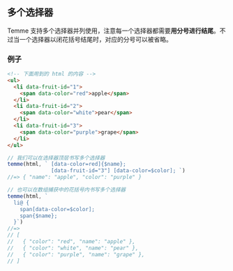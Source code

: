 ## 多个选择器

Temme 支持多个选择器并列使用，注意每一个选择器都需要**用分号进行结尾**。不过当一个选择器以闭花括号结尾时，对应的分号可以被省略。

### 例子

```html
<!-- 下面用到的 html 的内容 -->
<ul>
  <li data-fruit-id="1">
    <span data-color="red">apple</span>
  </li>
  <li data-fruit-id="2">
    <span data-color="white">pear</span>
  </li>
  <li data-fruit-id="3">
    <span data-color="purple">grape</span>
  </li>
</ul>
```

```JavaScript
// 我们可以在选择器顶层书写多个选择器
temme(html, ` [data-color=red]{$name};
              [data-fruit-id="3"] [data-color=$color]; `)
//=> { "name": "apple", "color": "purple" }

// 也可以在数组捕获中的花括号内书写多个选择器
temme(html, `
  li@ {
    span[data-color=$color];
    span{$name};
  }`)
//=>
// [
//   { "color": "red", "name": "apple" },
//   { "color": "white", "name": "pear" },
//   { "color": "purple", "name": "grape" },
// ]
```
